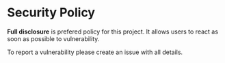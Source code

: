 # Security Policy

**Full disclosure** is prefered policy for this project. It allows users to react as soon as possible to vulnerability. 

To report a vulnerability please create an issue with all details.
